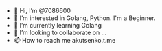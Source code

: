 - 👋 Hi, I’m @7086600
- 👀 I’m interested in Golang, Python. I'm a Beginner.
- 🌱 I’m currently learning Golang
- 💞️ I’m looking to collaborate on ...
- 📫 How to reach me akutsenko.t.me

<!---
7086600/7086600 is a ✨ special ✨ repository because its `README.md` (this file) appears on your GitHub profile.
You can click the Preview link to take a look at your changes.
--->
